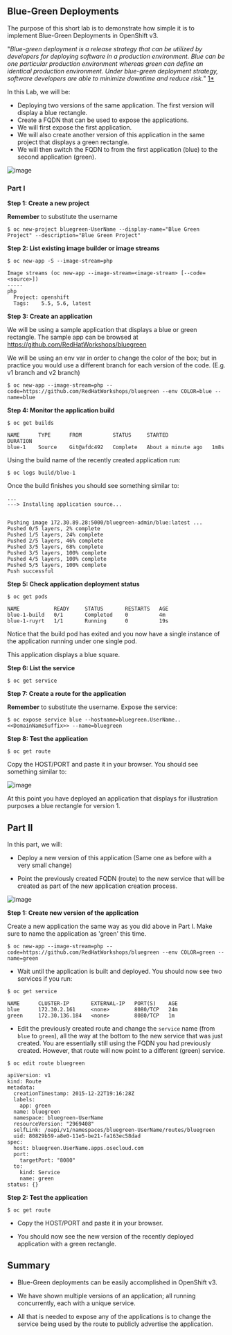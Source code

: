## Blue-Green Deployments

The purpose of this short lab is to demonstrate how simple it is to implement
Blue-Green Deployments in OpenShift v3.

"*Blue-green deployment is a release strategy that can be utilized by developers
for deploying software in a production environment. Blue can be one particular
production environment whereas green can define an identical production
environment. Under blue-green deployment strategy, software developers are able
to minimize downtime and reduce risk.*" [1*](https://en.wikipedia.org/wiki/User:Nuqing/Blue-green_deployment)

In this Lab, we will be:

- Deploying two versions of the same application. The first version will display a blue rectangle.
- Create a FQDN that can be used to expose the applications.
- We will first expose the first application.
- We will also create another version of this application in the same project that displays a green rectangle.
- We will then switch the FQDN to from the first application (blue) to the second application (green).

![image](images/blue_green_deployment.png)

### Part I

**Step 1: Create a new project**

**Remember** to substitute the username

```
$ oc new-project bluegreen-UserName --display-name="Blue Green Project" --description="Blue Green Project"
```

**Step 2: List existing image builder or image streams**

```
$ oc new-app -S --image-stream=php

Image streams (oc new-app --image-stream=<image-stream> [--code=<source>])
-----
php
  Project: openshift
  Tags:    5.5, 5.6, latest
```

**Step 3: Create an application**

We will be using a sample application that displays a blue or green rectangle.
The sample app can be browsed at https://github.com/RedHatWorkshops/bluegreen

We will be using an env var in order to change the color of the box; but in practice you would
use a different branch for each version of the code. (E.g. v1 branch and v2 branch)

```
$ oc new-app --image-stream=php --code=https://github.com/RedHatWorkshops/bluegreen --env COLOR=blue --name=blue
```

**Step 4: Monitor the application build**

```
$ oc get builds

NAME      TYPE      FROM          STATUS     STARTED              DURATION
blue-1    Source    Git@afdc492   Complete   About a minute ago   1m8s
```

Using the build name of the recently created application run:

```
$ oc logs build/blue-1
```

Once the build finishes you should see something similar to:

```
...
---> Installing application source...


Pushing image 172.30.89.28:5000/bluegreen-admin/blue:latest ...
Pushed 0/5 layers, 2% complete
Pushed 1/5 layers, 24% complete
Pushed 2/5 layers, 46% complete
Pushed 3/5 layers, 68% complete
Pushed 3/5 layers, 100% complete
Pushed 4/5 layers, 100% complete
Pushed 5/5 layers, 100% complete
Push successful

```

**Step 5: Check application deployment status**

```
$ oc get pods

NAME           READY     STATUS       RESTARTS   AGE
blue-1-build   0/1       Completed    0          4m
blue-1-ruyrt   1/1       Running      0          19s
```

Notice that the build pod has exited and you now have a single instance of the
application running under one single pod.

This application displays a blue square. 

**Step 6: List the service**

```
$ oc get service
```

**Step 7: Create a route for the application**

**Remember** to substitute the username. Expose the service:

```
$ oc expose service blue --hostname=bluegreen.UserName..<<DomainNameSuffix>> --name=bluegreen
```

**Step 8: Test the application**

```
$ oc get route
```

Copy the HOST/PORT and paste it in your browser. You should see something similar
to:

![image](images/blue_deployment.jpeg)

At this point you have deployed an application that displays for illustration
purposes a blue rectangle for version 1.

## Part II

In this part, we will:

- Deploy a new version of this application (Same one as before with a very small change)

- Point the previously created FQDN (route) to the new service that will be created
as part of the new application creation process.


![image](images/blue_green_active_green.png)

**Step 1: Create new version of the application**

Create a new application the same way as you did above in Part I. Make sure to name the application as 'green'
this time.

````
$ oc new-app --image-stream=php --code=https://github.com/RedHatWorkshops/bluegreen --env COLOR=green --name=green
````

- Wait until the application is built and deployed. You should now see two services if you run:

```
$ oc get service

NAME      CLUSTER-IP       EXTERNAL-IP   PORT(S)    AGE
blue      172.30.2.161     <none>        8080/TCP   24m
green     172.30.136.184   <none>        8080/TCP   1m
```

- Edit the previously created route and change the `service` name (from `blue` to `green`), all the way at the bottom to the new service that was just created. You are essentially still using the FQDN you had previously created. However, that route will now point to a different (green) service.

```
$ oc edit route bluegreen

apiVersion: v1
kind: Route
metadata:
  creationTimestamp: 2015-12-22T19:16:28Z
  labels:
    app: green
  name: bluegreen
  namespace: bluegreen-UserName
  resourceVersion: "2969408"
  selfLink: /oapi/v1/namespaces/bluegreen-UserName/routes/bluegreen
  uid: 80829b59-a8e0-11e5-be21-fa163ec58dad
spec:
  host: bluegreen.UserName.apps.osecloud.com
  port:
    targetPort: "8080"
  to:
    kind: Service
    name: green
status: {}
```

**Step 2: Test the application**

```
$ oc get route
```

- Copy the HOST/PORT and paste it in your browser.

- You should now see the new version of the recently deployed application with a green rectangle.

## Summary

- Blue-Green deployments can be easily accomplished in OpenShift v3.

- We have shown multiple versions of an application; all running concurrently,
each with a unique service.

- All that is needed to expose any of the applications is to change the service
being used by the route to publicly advertise the application.
